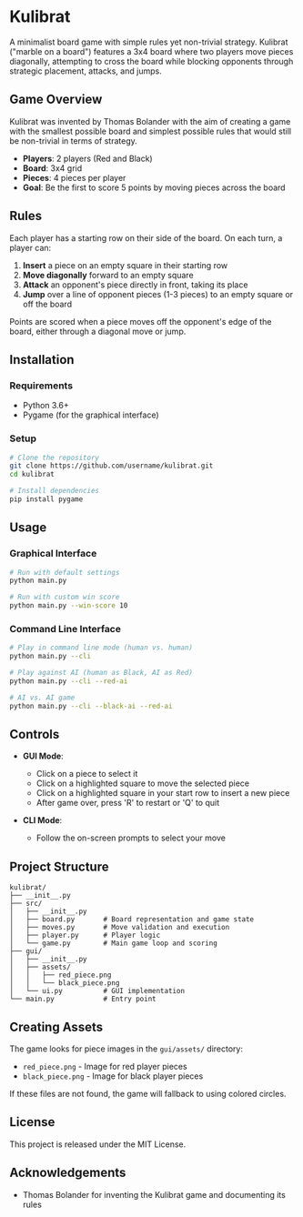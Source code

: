 # Kulibrat

A minimalist board game with simple rules yet non-trivial strategy. Kulibrat ("marble on a board") features a 3x4 board where two players move pieces diagonally, attempting to cross the board while blocking opponents through strategic placement, attacks, and jumps.

## Game Overview

Kulibrat was invented by Thomas Bolander with the aim of creating a game with the smallest possible board and simplest possible rules that would still be non-trivial in terms of strategy.

- **Players**: 2 players (Red and Black)
- **Board**: 3x4 grid
- **Pieces**: 4 pieces per player
- **Goal**: Be the first to score 5 points by moving pieces across the board

## Rules

Each player has a starting row on their side of the board. On each turn, a player can:

1. **Insert** a piece on an empty square in their starting row
2. **Move diagonally** forward to an empty square
3. **Attack** an opponent's piece directly in front, taking its place
4. **Jump** over a line of opponent pieces (1-3 pieces) to an empty square or off the board

Points are scored when a piece moves off the opponent's edge of the board, either through a diagonal move or jump.

## Installation

### Requirements

- Python 3.6+
- Pygame (for the graphical interface)

### Setup

```bash
# Clone the repository
git clone https://github.com/username/kulibrat.git
cd kulibrat

# Install dependencies
pip install pygame
```

## Usage

### Graphical Interface

```bash
# Run with default settings
python main.py

# Run with custom win score
python main.py --win-score 10
```

### Command Line Interface

```bash
# Play in command line mode (human vs. human)
python main.py --cli

# Play against AI (human as Black, AI as Red)
python main.py --cli --red-ai

# AI vs. AI game
python main.py --cli --black-ai --red-ai
```

## Controls

- **GUI Mode**:
  - Click on a piece to select it
  - Click on a highlighted square to move the selected piece
  - Click on a highlighted square in your start row to insert a new piece
  - After game over, press 'R' to restart or 'Q' to quit

- **CLI Mode**:
  - Follow the on-screen prompts to select your move

## Project Structure

```
kulibrat/
├── __init__.py
├── src/
│   ├── __init__.py
│   ├── board.py       # Board representation and game state
│   ├── moves.py       # Move validation and execution
│   ├── player.py      # Player logic
│   └── game.py        # Main game loop and scoring
├── gui/
│   ├── __init__.py
│   ├── assets/
│   │   ├── red_piece.png
│   │   └── black_piece.png
│   └── ui.py          # GUI implementation
└── main.py            # Entry point
```

## Creating Assets

The game looks for piece images in the `gui/assets/` directory:

- `red_piece.png` - Image for red player pieces
- `black_piece.png` - Image for black player pieces

If these files are not found, the game will fallback to using colored circles.

## License

This project is released under the MIT License.

## Acknowledgements

- Thomas Bolander for inventing the Kulibrat game and documenting its rules